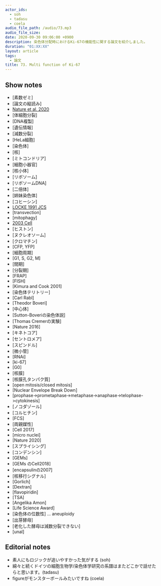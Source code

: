 ```yaml
---
actor_ids:
  - soh
  - tadasu
  - coela
audio_file_path: /audio/73.mp3
audio_file_size: 
date: 2020-09-30 09:06:00 +0900
description: 染色体分配時におけるKi-67の機能性に関する論文を紹介しました。
duration: "01:XX:XX"
layout: article
tags:
  - 論文
title: 73. Multi function of Ki-67 
---
```

## Show notes
- [素数ゼミ]
- [論文の縦読み]
- [Nature et al. 2020]()
- [体細胞分裂]
- [DNA複製]
- [遺伝情報]
- [減数分裂]
- [HeLa細胞]
- [染色体]
- [核]
- [ミトコンドリア]
- [細胞小器官]
- [核小体]
- [リボソーム]
- [リボソームDNA]
- [二倍体]
- [姉妹染色体]
- [コヒーシン]
- [LOCKE 1991 JCS]()
- [transvection]
- [mitophagy]
- [2003 Cell]()
- [ヒストン]
- [ヌクレオソーム]
- [クロマチン]
- [CFP, YFP]
- [細胞周期]
- [G1, S, G2, M]
- [間期]
- [分裂期]
- [FRAP]
- [FISH]
- [Kimura and Cook 2001]
- [染色体テリトリー]
- [Carl Rabl]
- [Theodor Boveri]
- [中心体]
- [Sutton-Boveriの染色体説]
- [Thomas Cremerの実験]
- [Nature 2016]
- [キネトコア]
- [セントロメア]
- [スピンドル]
- [微小管]
- [RNAi]
- [ki-67]
- [G0]
- [核膜]
- [核膜孔タンパク質]
- [open mitosis/closed mitosis]
- [Nuclear Envelope Break Down]
- [prophase->prometaphase->metaphase->anaphase->telophase->cytokinesis]
- [ノコダゾール]
- [コルヒチン]
- [FCS]
- [両親媒性]
- [Cell 2017]
- [micro nuclei]
- [Nature 2020]
- [スプライシング]
- [コンデンシン]
- [GEMs]
- [GEMs のCell2018]
- [encapsulinの2007]
- [核移行シグナル]
- [Gorlich]
- [Dextran]
- [flavopiridin]
- [TSA]
- [Angelika Amon]
- [Life Science Award]
- [染色体の位数性] ... aneuploidy
- [出芽酵母]
- [老化した酵母は減数分裂できない]
- [unal]

## Editorial notes
- 素人にもロジックが追いやすかった気がする (soh)
- 綿々と続くドイツの細胞生物学/染色体学研究の系譜はまたどこかで話せたらと思います。(tadasu)
- figureがモンスターボールみたいですね (coela)
